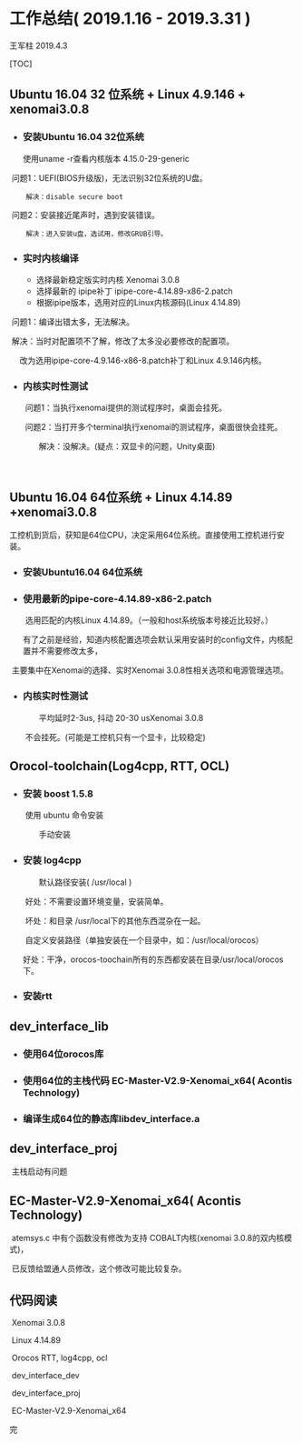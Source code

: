 # 工作总结( 2019.1.16 - 2019.3.31 )



王军柱  2019.4.3

[TOC]



## Ubuntu 16.04 32 位系统 + Linux 4.9.146 + xenomai3.0.8

- ### 安装Ubuntu 16.04 32位系统

 	使用uname -r查看内核版本 4.15.0-29-generic

​	 问题1：UEFI(BIOS升级版)，无法识别32位系统的U盘。

 		解决：disable secure boot

​	 问题2：安装接近尾声时，遇到安装错误。

 		解决：进入安装u盘，选试用，修改GRUB引导。

- ### 实时内核编译

  - 选择最新稳定版实时内核 Xenomai 3.0.8
  -  选择最新的 ipipe补丁 ipipe-core-4.14.89-x86-2.patch
  -  根据ipipe版本，选用对应的Linux内核源码(Linux 4.14.89)

​	问题1：编译出错太多，无法解决。

​        解决：当时对配置项不了解，修改了太多没必要修改的配置项。

​		　改为选用ipipe-core-4.9.146-x86-8.patch补丁和Linux 4.9.146内核。

- ### 内核实时性测试

  ​	问题1：当执行xenomai提供的测试程序时，桌面会挂死。

  ​        问题2：当打开多个terminal执行xenomai的测试程序，桌面很快会挂死。

  　　解决：没解决。(疑点：双显卡的问题，Unity桌面)

  　　　	  

## Ubuntu 16.04 64位系统 + Linux 4.14.89 +xenomai3.0.8

​		工控机到货后，获知是64位CPU，决定采用64位系统。直接使用工控机进行安装。

- ### 安装Ubuntu16.04 64位系统

- ### 使用最新的pipe-core-4.14.89-x86-2.patch

  ​	选用匹配的内核Linux 4.14.89。（一般和host系统版本号接近比较好。）

  ​	有了之前是经验，知道内核配置选项会默认采用安装时的config文件，内核配置并不需要修改太多，

​	主要集中在Xenomai的选择、实时Xenomai 3.0.8性相关选项和电源管理选项。

- ### 内核实时性测试

  　　平均延时2-3us, 抖动 20-30 usXenomai 3.0.8

  ​	不会挂死。(可能是工控机只有一个显卡，比较稳定)

  

## Orocol-toolchain(Log4cpp, RTT, OCL)

- ### 安装 boost 1.5.8

  ​	使用 ubuntu 命令安装

  　　手动安装

- ### 安装 log4cpp

  　　默认路径安装( /usr/local )

  ​		好处：不需要设置环境变量，安装简单。

  ​		坏处：和目录 /usr/local下的其他东西混杂在一起。

  ​       自定义安装路径（单独安装在一个目录中，如：/usr/local/orocos）

  ​		好处：干净，orocos-toochain所有的东西都安装在目录/usr/local/orocos下。

- ### 安装rtt



## dev_interface_lib

- ### 使用64位orocos库

- ### 使用64位的主栈代码 EC-Master-V2.9-Xenomai_x64( Acontis Technology)

- ### 编译生成64位的静态库libdev_interface.a



## dev_interface_proj

​	主栈启动有问题



## EC-Master-V2.9-Xenomai_x64( Acontis Technology)	

​	atemsys.c 中有个函数没有修改为支持 COBALT内核(xenomai 3.0.8的双内核模式)，

​	已反馈给盟通人员修改，这个修改可能比较复杂。



## 代码阅读

​	Xenomai 3.0.8

​	Linux 4.14.89

​	Orocos RTT, log4cpp, ocl

​	dev_interface_dev

​	dev_interface_proj

​	EC-Master-V2.9-Xenomai_x64



完